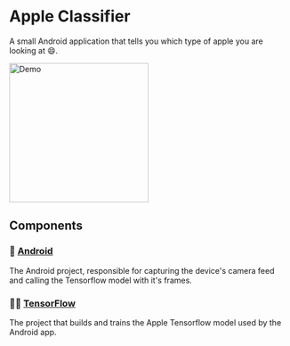 # Apple Classifier

A small Android application that tells you which type of apple you are looking at 😄.

<img src="/resources/demo.gif?raw=true" alt="Demo" width="250"/>

## Components

### 🤖 [Android](./android/)
The Android project, responsible for capturing the device's camera feed and calling the Tensorflow model with it's frames.

### 🧑‍🔬 [TensorFlow](./tensorflow/)
The project that builds and trains the Apple Tensorflow model used by the Android app.
